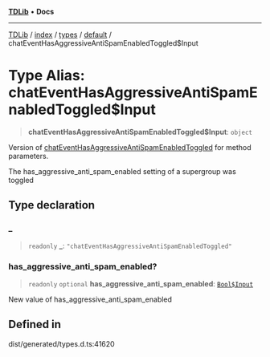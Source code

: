 [**TDLib**](../../../../../../README.md) • **Docs**

***

[TDLib](../../../../../../modules.md) / [index](../../../../../README.md) / [types](../../../README.md) / [default](../README.md) / chatEventHasAggressiveAntiSpamEnabledToggled$Input

# Type Alias: chatEventHasAggressiveAntiSpamEnabledToggled$Input

> **chatEventHasAggressiveAntiSpamEnabledToggled$Input**: `object`

Version of [chatEventHasAggressiveAntiSpamEnabledToggled](chatEventHasAggressiveAntiSpamEnabledToggled.md) for method parameters.

The has_aggressive_anti_spam_enabled setting of a supergroup was toggled

## Type declaration

### \_

> `readonly` **\_**: `"chatEventHasAggressiveAntiSpamEnabledToggled"`

### has\_aggressive\_anti\_spam\_enabled?

> `readonly` `optional` **has\_aggressive\_anti\_spam\_enabled**: [`Bool$Input`](Bool$Input.md)

New value of has_aggressive_anti_spam_enabled

## Defined in

dist/generated/types.d.ts:41620

